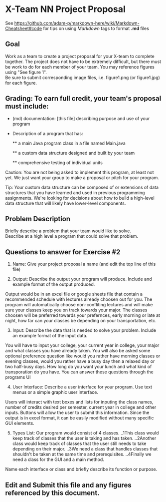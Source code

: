 # X-Team NN Project Proposal

See https://github.com/adam-p/markdown-here/wiki/Markdown-Cheatsheet#code for tips on using *Markdown* tags to format __.md__ files

## Goal

Work as a team to create a project proposal for your X-team to complete together.
The project does not have to be extremely difficult,
but there must be work to do for each member of your team.
You may reference figures using "See figure 1".  
Be sure to submit corresponding image files, i.e. figure1.png (or figure1.jpg) for each figure.

## Grading: To earn full credit, your team's proposal must include:

* (md) documentation: [this file] describing purpose and use of your program

* Description of a program that has:

  ** a main Java program class in a file named Main.java
  
  ** a custom data structure designed and built by your team
  
  ** comprehensive testing of individual units
  
 Caution: You are not being asked to implement this program, at least not yet. 
 We just want your group to make a proposal or pitch for your program.
 
 Tip: Your custom data structure can be composed of or extensions of data structures that you have learned and used in previous programming assignments.  We're looking for decisions about how to build a high-level data structure that will likely have lower-level components.

## Problem Description

Briefly describe a problem that your team would like to solve.  
Describe at a high level a program that could solve that problem.

## Questions to answer for Exercise #2

1. Name: Give your project proposal a name (and edit the top line of this file)



2. Output: Describe the output your program will produce.  Include and example format of the output produced.

Output would be in an excel file or google sheets file that contain a recommended schedule with lectures already choosen out for you. The program will automatically choose non-confliting lectures and will make sure your classes keep you on track towards your major. The classes choosen will be preferred towards your prefernces, early morning or late at night, how far can your classes be depending on your transportation, etc.

3. Input: Describe the data that is needed to solve your problem. Include an example format of the input data.

You will have to input your college, your current year in college, your major and what classes you have already taken. You will also be asked some optional preference question like would you rather have morning classes or evening classes, would you rather have a busy day then a relaxed day or two half-busy days. How long do you want your lunch and what kind of transporation do you have. You can answer these questions through the programs UI

4. User Interface: Describe a user interface for your program.  Use text menus or a simple graphic user interface.

Users will interact with text boxes and lists for inputing the class names, number of credits desired per semester, current year in college and other inputs. Buttons will allow the user to submit this information. Since the output is in excel format, it can be easily modified without many specific GUI elements.  

5. Types List: Our program would consist of 4 classes.
               ..1This class would keep track of classes that the user is taking and has taken.
               ..2Another class would keep track of classes that the user still needs to take depending on their major.
               ..3We need a class that handles classes that shouldn't be taken at the same time and prerequisites.
               ..4Finally we need a class for the GUI and a main method.



Name each interface or class and briefly describe its function or purpose.


## Edit and Submit this file and any figures referenced by this document.


